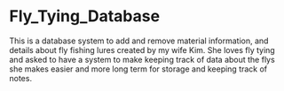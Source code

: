 # Fly_Tying_Database
This is a database system to add and remove material information, and details about fly fishing lures created by my wife Kim.  She loves fly tying and asked to have a system to make keeping track of data about the flys she makes easier and more long term for storage and keeping track of notes. 
